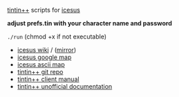 [tintin++](http://tintin.sourceforge.net/) scripts for [icesus](http://icesus.org/)

 **adjust prefs.tin with your character name and password**

`./run` (chmod +x if not executable)

 * [icesus wiki](http://www.icesus.org/Icesus/) / ([mirror](http://37.157.195.141/mediawiki/))
 * [icesus google map](http://www.icesus.org/Documentation/map.php)
 * [icesus ascii map](http://flaprider.dyndns.org/~freld/icesusmap.html)
 * [tintin++ git repo](https://github.com/tintinplusplus/tintin)
 * [tintin++ client manual](http://tintin.sourceforge.net/manual/)
 * [tintin++ unofficial documentation](http://tintinplusplus-unoffical-documentation.readthedocs.org/en/latest/index.html)
